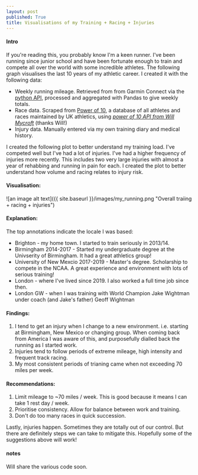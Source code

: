 ```yaml
---
layout: post
published: True
title: Visualisations of my Training + Racing + Injuries
---
```


#### Intro
If you're reading this, you probably know I'm a keen runner. I've been running since junior school and have been fortunate enough to train and compete all over the world with some incredible athletes. The following graph visualises the last 10 years of my athletic career. I created it with <!--more-->the following data:
* Weekly running mileage. Retrieved from from Garmin Connect via the [python API](https://pypi.org/project/garminconnect/0.1.53/), processed and aggregated with Pandas to give weekly totals.
* Race data. Scraped from [Power of 10](https://www.thepowerof10.info/), a database of all athletes and races maintained by UK athletics, using [*power of 10 API from Will Mycroft*](https://github.com/willmycroft/po10-api) (thanks Will!)
* Injury data. Manually entered via my own training diary and medical history.

I created the following plot to better understand my training load. I've competed well but I've had a lot of injuries. I've had a higher frequency of injuries more recently. This includes two very large injuries with almost a year of rehabbing and running in pain for each. I created the plot to better understand how volume and racing relates to injury risk.

#### Visualisation:
![an image alt text]({{ site.baseurl }}/images/my_running.png "Overall traiing + racing + injuries")

#### Explanation:
The top annotations indicate the locale I was based:
- Brighton - my home town. I started to train seriously in 2013/14. 
- Birmingham 2014-2017 - Started my undergraduate degree at the Univserity of Birmingham. It had a great athletics group!
- University of New Mexcio 2017-2019 - Master's degree. Scholarship to compete in the NCAA. A great experience and environment with lots of serious training!
- London - where I've lived since 2019. I also worked a full time job since then. 
- London GW - when I was training with World Champion Jake Wightman under coach (and Jake's father) Geoff Wightman

#### Findings:
1. I tend to get an injury when I change to a new environment. i.e. starting at Birmingham, New Mexico or changing group. When coming back from America I was aware of this, and purposefully dialled back the running as I started work.
2. Injuries tend to follow periods of extreme mileage, high intensity and frequent track racing.
3. My most consistent periods of trianing came when not exceeding 70 miles per week.

#### Recommendations:
1. Limit mileage to ~70 miles / week. This is good because it means I can take 1 rest day / week. 
2. Prioritise consistency. Allow for balance between work and training.
3. Don't do too many races in quick succession.

Lastly, injuries happen. Sometimes they are totally out of our control. But there are definitely steps we can take to mitigate this. Hopefully some of the suggestions above will work!


#### notes
Will share the various code soon.


